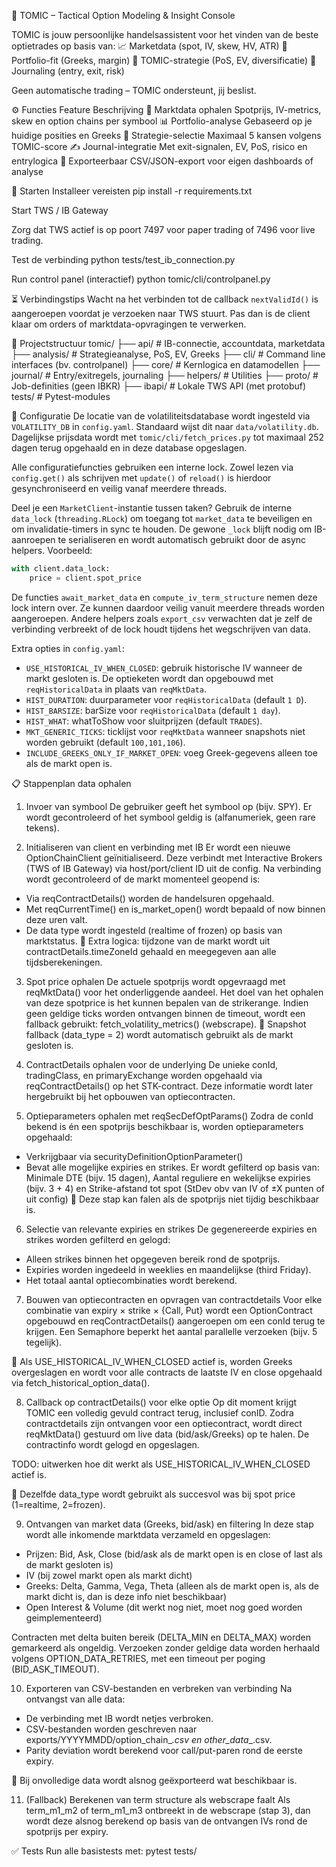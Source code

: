 🧠 TOMIC – Tactical Option Modeling & Insight Console

TOMIC is jouw persoonlijke handelsassistent voor het vinden van de beste optietrades op basis van:
📈 Marketdata (spot, IV, skew, HV, ATR)
💼 Portfolio-fit (Greeks, margin)
🧠 TOMIC-strategie (PoS, EV, diversificatie)
📓 Journaling (entry, exit, risk)

Geen automatische trading – TOMIC ondersteunt, jij beslist.

⚙️ Functies
Feature	Beschrijving
📡 Marktdata ophalen	Spotprijs, IV-metrics, skew en option chains per symbool
📊 Portfolio-analyse	Gebaseerd op je huidige posities en Greeks
🎯 Strategie-selectie	Maximaal 5 kansen volgens TOMIC-score
✍️ Journal-integratie	Met exit-signalen, EV, PoS, risico en entrylogica
📁 Exporteerbaar	CSV/JSON-export voor eigen dashboards of analyse

🚀 Starten
Installeer vereisten
pip install -r requirements.txt

Start TWS / IB Gateway

Zorg dat TWS actief is op poort 7497 voor paper trading of 7496 voor live trading.

Test de verbinding
python tests/test_ib_connection.py

Run control panel (interactief)
python tomic/cli/controlpanel.py

⏳ Verbindingstips
Wacht na het verbinden tot de callback `nextValidId()` is aangeroepen voordat
je verzoeken naar TWS stuurt. Pas dan is de client klaar om orders of
marktdata-opvragingen te verwerken.

📂 Projectstructuur
tomic/
├── api/               # IB-connectie, accountdata, marketdata
├── analysis/          # Strategieanalyse, PoS, EV, Greeks
├── cli/               # Command line interfaces (bv. controlpanel)
├── core/              # Kernlogica en datamodellen
├── journal/           # Entry/exitregels, journaling
├── helpers/           # Utilities
├── proto/             # Job-definities (geen IBKR)
├── ibapi/             # Lokale TWS API (met protobuf)
tests/                 # Pytest-modules

📄 Configuratie
De locatie van de volatiliteitsdatabase wordt ingesteld via `VOLATILITY_DB` in
`config.yaml`. Standaard wijst dit naar `data/volatility.db`.
Dagelijkse prijsdata wordt met `tomic/cli/fetch_prices.py` tot maximaal 252 dagen
terug opgehaald en in deze database opgeslagen.

Alle configuratiefuncties gebruiken een interne lock. Zowel lezen via
``config.get()`` als schrijven met ``update()`` of ``reload()`` is hierdoor
gesynchroniseerd en veilig vanaf meerdere threads.

Deel je een `MarketClient`-instantie tussen taken? Gebruik de interne
  `data_lock` (``threading.RLock``) om toegang tot ``market_data`` te beveiligen
  en om invalidatie-timers in sync te houden. De gewone ``_lock`` blijft nodig
  om IB-aanroepen te serialiseren en wordt automatisch gebruikt door de async
  helpers. Voorbeeld:

  ```python
  with client.data_lock:
      price = client.spot_price
  ```

De functies ``await_market_data`` en ``compute_iv_term_structure`` nemen
deze lock intern over. Ze kunnen daardoor veilig vanuit meerdere threads
worden aangeroepen. Andere helpers zoals ``export_csv`` verwachten dat je
zelf de verbinding verbreekt of de lock houdt tijdens het wegschrijven van
data.

Extra opties in `config.yaml`:
- `USE_HISTORICAL_IV_WHEN_CLOSED`: gebruik historische IV wanneer de markt
  gesloten is. De optieketen wordt dan opgebouwd met `reqHistoricalData` in
  plaats van `reqMktData`.
- `HIST_DURATION`: duurparameter voor `reqHistoricalData` (default `1 D`).
- `HIST_BARSIZE`: barSize voor `reqHistoricalData` (default `1 day`).
- `HIST_WHAT`: whatToShow voor sluitprijzen (default `TRADES`).
- `MKT_GENERIC_TICKS`: ticklijst voor `reqMktData` wanneer snapshots niet
  worden gebruikt (default `100,101,106`).
- `INCLUDE_GREEKS_ONLY_IF_MARKET_OPEN`: voeg Greek-gegevens alleen toe als de
  markt open is.


📋 Stappenplan data ophalen
1. Invoer van symbool
De gebruiker geeft het symbool op (bijv. SPY). Er wordt gecontroleerd of het symbool geldig is (alfanumeriek, geen rare tekens).

2. Initialiseren van client en verbinding met IB
Er wordt een nieuwe OptionChainClient geïnitialiseerd. Deze verbindt met Interactive Brokers (TWS of IB Gateway) via host/port/client ID uit de config.
Na verbinding wordt gecontroleerd of de markt momenteel geopend is:
- Via reqContractDetails() worden de handelsuren opgehaald.
- Met reqCurrentTime() en is_market_open() wordt bepaald of now binnen deze uren valt.
- De data type wordt ingesteld (realtime of frozen) op basis van marktstatus.
📌 Extra logica: tijdzone van de markt wordt uit contractDetails.timeZoneId gehaald en meegegeven aan alle tijdsberekeningen.

3. Spot price ophalen
De actuele spotprijs wordt opgevraagd met reqMktData() voor het onderliggende aandeel. Het doel van het ophalen van deze spotprice is het
kunnen bepalen van de strikerange. Indien geen geldige ticks worden ontvangen binnen de timeout, wordt een fallback gebruikt: fetch_volatility_metrics() (webscrape).
📌 Snapshot fallback (data_type = 2) wordt automatisch gebruikt als de markt gesloten is.

4. ContractDetails ophalen voor de underlying
De unieke conId, tradingClass, en primaryExchange worden opgehaald via reqContractDetails() op het STK-contract.
Deze informatie wordt later hergebruikt bij het opbouwen van optiecontracten.

5. Optieparameters ophalen met reqSecDefOptParams()
Zodra de conId bekend is én een spotprijs beschikbaar is, worden optieparameters opgehaald:
- Verkrijgbaar via securityDefinitionOptionParameter()
- Bevat alle mogelijke expiries en strikes.
Er wordt gefilterd op basis van: Minimale DTE (bijv. 15 dagen), Aantal reguliere en wekelijkse expiries (bijv. 3 + 4) en Strike-afstand tot spot (StDev obv van IV of ±X punten of uit config)
📌 Deze stap kan falen als de spotprijs niet tijdig beschikbaar is.

6. Selectie van relevante expiries en strikes
De gegenereerde expiries en strikes worden gefilterd en gelogd:
- Alleen strikes binnen het opgegeven bereik rond de spotprijs.
- Expiries worden ingedeeld in weeklies en maandelijkse (third Friday).
- Het totaal aantal optiecombinaties wordt berekend.

7. Bouwen van optiecontracten en opvragen van contractdetails
Voor elke combinatie van expiry × strike × {Call, Put} wordt een OptionContract opgebouwd en reqContractDetails() aangeroepen om een conId terug te krijgen.
Een Semaphore beperkt het aantal parallelle verzoeken (bijv. 5 tegelijk). 

📌 Als USE_HISTORICAL_IV_WHEN_CLOSED actief is, worden Greeks overgeslagen en wordt voor alle contracts de laatste IV en close opgehaald via fetch_historical_option_data().

8. Callback op contractDetails() voor elke optie
Op dit moment krijgt TOMIC een volledig gevuld contract terug, inclusief conID. Zodra contractdetails zijn ontvangen voor een optiecontract, wordt direct reqMktData() gestuurd 
om live data (bid/ask/Greeks) op te halen. De contractinfo wordt gelogd en opgeslagen. 

TODO: uitwerken hoe dit werkt als USE_HISTORICAL_IV_WHEN_CLOSED actief is.

📌 Dezelfde data_type wordt gebruikt als succesvol was bij spot price (1=realtime, 2=frozen).

9. Ontvangen van market data (Greeks, bid/ask) en filtering
In deze stap wordt alle inkomende marktdata verzameld en opgeslagen:
- Prijzen: Bid, Ask, Close (bid/ask als de markt open is en close of last als de markt gesloten is)
- IV (bij zowel markt open als markt dicht)
- Greeks: Delta, Gamma, Vega, Theta (alleen als de markt open is, als de markt dicht is, dan is deze info niet beschikbaar)
- Open Interest & Volume (dit werkt nog niet, moet nog goed worden geimplementeerd)

Contracten met delta buiten bereik (DELTA_MIN en DELTA_MAX) worden gemarkeerd als ongeldig.
Verzoeken zonder geldige data worden herhaald volgens OPTION_DATA_RETRIES, met een timeout per poging (BID_ASK_TIMEOUT).

10. Exporteren van CSV-bestanden en verbreken van verbinding
Na ontvangst van alle data:
- De verbinding met IB wordt netjes verbroken.
- CSV-bestanden worden geschreven naar exports/YYYYMMDD/option_chain_<symbol>_<timestamp>.csv en other_data_<symbol>_<timestamp>.csv.
- Parity deviation wordt berekend voor call/put-paren rond de eerste expiry.

📌 Bij onvolledige data wordt alsnog geëxporteerd wat beschikbaar is.

11. (Fallback) Berekenen van term structure als webscrape faalt
Als term_m1_m2 of term_m1_m3 ontbreekt in de webscrape (stap 3), dan wordt deze alsnog berekend op basis van de ontvangen IVs rond de spotprijs per expiry.





✅ Tests
Run alle basistests met:
pytest tests/